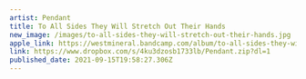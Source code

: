 ```yaml
---
artist: Pendant
title: To All Sides They Will Stretch Out Their Hands
new_image: /images/to-all-sides-they-will-stretch-out-their-hands.jpg
apple_link: https://westmineral.bandcamp.com/album/to-all-sides-they-will-stretch-out-their-hands-ouest091
link: https://www.dropbox.com/s/4ku3dzosb1733lb/Pendant.zip?dl=1
published_date: 2021-09-15T19:58:27.306Z
---
```

